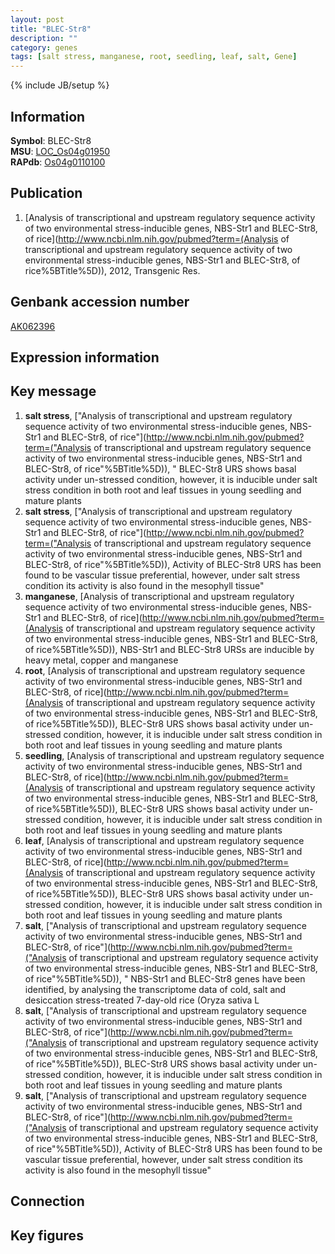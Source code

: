 ```yaml
---
layout: post
title: "BLEC-Str8"
description: ""
category: genes
tags: [salt stress, manganese, root, seedling, leaf, salt, Gene]
---
```

{% include JB/setup %}

## Information
__Symbol__: BLEC-Str8  
__MSU__: [LOC_Os04g01950](http://rice.plantbiology.msu.edu/cgi-bin/ORF_infopage.cgi?orf=LOC_Os04g01950)  
__RAPdb__: [Os04g0110100](http://rapdb.dna.affrc.go.jp/viewer/gbrowse_details/irgsp1?name=Os04g0110100)  

## Publication
1. [Analysis of transcriptional and upstream regulatory sequence activity of two environmental stress-inducible genes, NBS-Str1 and BLEC-Str8, of rice](http://www.ncbi.nlm.nih.gov/pubmed?term=(Analysis of transcriptional and upstream regulatory sequence activity of two environmental stress-inducible genes, NBS-Str1 and BLEC-Str8, of rice%5BTitle%5D)), 2012, Transgenic Res.

## Genbank accession number
[AK062396](http://www.ncbi.nlm.nih.gov/nuccore/AK062396)

## Expression information

## Key message
1. __salt stress__, ["Analysis of transcriptional and upstream regulatory sequence activity of two environmental stress-inducible genes, NBS-Str1 and BLEC-Str8, of rice"](http://www.ncbi.nlm.nih.gov/pubmed?term=("Analysis of transcriptional and upstream regulatory sequence activity of two environmental stress-inducible genes, NBS-Str1 and BLEC-Str8, of rice"%5BTitle%5D)), " BLEC-Str8 URS shows basal activity under un-stressed condition, however, it is inducible under salt stress condition in both root and leaf tissues in young seedling and mature plants
2. __salt stress__, ["Analysis of transcriptional and upstream regulatory sequence activity of two environmental stress-inducible genes, NBS-Str1 and BLEC-Str8, of rice"](http://www.ncbi.nlm.nih.gov/pubmed?term=("Analysis of transcriptional and upstream regulatory sequence activity of two environmental stress-inducible genes, NBS-Str1 and BLEC-Str8, of rice"%5BTitle%5D)),  Activity of BLEC-Str8 URS has been found to be vascular tissue preferential, however, under salt stress condition its activity is also found in the mesophyll tissue"
3. __manganese__, [Analysis of transcriptional and upstream regulatory sequence activity of two environmental stress-inducible genes, NBS-Str1 and BLEC-Str8, of rice](http://www.ncbi.nlm.nih.gov/pubmed?term=(Analysis of transcriptional and upstream regulatory sequence activity of two environmental stress-inducible genes, NBS-Str1 and BLEC-Str8, of rice%5BTitle%5D)),  NBS-Str1 and BLEC-Str8 URSs are inducible by heavy metal, copper and manganese
4. __root__, [Analysis of transcriptional and upstream regulatory sequence activity of two environmental stress-inducible genes, NBS-Str1 and BLEC-Str8, of rice](http://www.ncbi.nlm.nih.gov/pubmed?term=(Analysis of transcriptional and upstream regulatory sequence activity of two environmental stress-inducible genes, NBS-Str1 and BLEC-Str8, of rice%5BTitle%5D)),  BLEC-Str8 URS shows basal activity under un-stressed condition, however, it is inducible under salt stress condition in both root and leaf tissues in young seedling and mature plants
5. __seedling__, [Analysis of transcriptional and upstream regulatory sequence activity of two environmental stress-inducible genes, NBS-Str1 and BLEC-Str8, of rice](http://www.ncbi.nlm.nih.gov/pubmed?term=(Analysis of transcriptional and upstream regulatory sequence activity of two environmental stress-inducible genes, NBS-Str1 and BLEC-Str8, of rice%5BTitle%5D)),  BLEC-Str8 URS shows basal activity under un-stressed condition, however, it is inducible under salt stress condition in both root and leaf tissues in young seedling and mature plants
6. __leaf__, [Analysis of transcriptional and upstream regulatory sequence activity of two environmental stress-inducible genes, NBS-Str1 and BLEC-Str8, of rice](http://www.ncbi.nlm.nih.gov/pubmed?term=(Analysis of transcriptional and upstream regulatory sequence activity of two environmental stress-inducible genes, NBS-Str1 and BLEC-Str8, of rice%5BTitle%5D)),  BLEC-Str8 URS shows basal activity under un-stressed condition, however, it is inducible under salt stress condition in both root and leaf tissues in young seedling and mature plants
7. __salt__, ["Analysis of transcriptional and upstream regulatory sequence activity of two environmental stress-inducible genes, NBS-Str1 and BLEC-Str8, of rice"](http://www.ncbi.nlm.nih.gov/pubmed?term=("Analysis of transcriptional and upstream regulatory sequence activity of two environmental stress-inducible genes, NBS-Str1 and BLEC-Str8, of rice"%5BTitle%5D)), " NBS-Str1 and BLEC-Str8 genes have been identified, by analysing the transcriptome data of cold, salt and desiccation stress-treated 7-day-old rice (Oryza sativa L
8. __salt__, ["Analysis of transcriptional and upstream regulatory sequence activity of two environmental stress-inducible genes, NBS-Str1 and BLEC-Str8, of rice"](http://www.ncbi.nlm.nih.gov/pubmed?term=("Analysis of transcriptional and upstream regulatory sequence activity of two environmental stress-inducible genes, NBS-Str1 and BLEC-Str8, of rice"%5BTitle%5D)),  BLEC-Str8 URS shows basal activity under un-stressed condition, however, it is inducible under salt stress condition in both root and leaf tissues in young seedling and mature plants
9. __salt__, ["Analysis of transcriptional and upstream regulatory sequence activity of two environmental stress-inducible genes, NBS-Str1 and BLEC-Str8, of rice"](http://www.ncbi.nlm.nih.gov/pubmed?term=("Analysis of transcriptional and upstream regulatory sequence activity of two environmental stress-inducible genes, NBS-Str1 and BLEC-Str8, of rice"%5BTitle%5D)),  Activity of BLEC-Str8 URS has been found to be vascular tissue preferential, however, under salt stress condition its activity is also found in the mesophyll tissue"

## Connection

## Key figures


